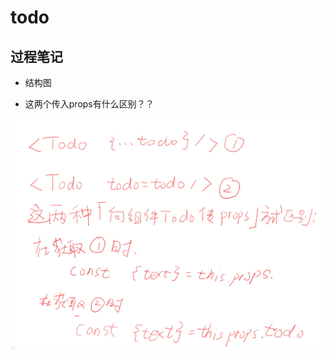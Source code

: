 # todo

## 过程笔记

- 结构图

- 这两个传入props有什么区别？？

![](https://raw.githubusercontent.com/wojiaofengzhongzhuifeng/image-host/master/img/20190624085858.png)